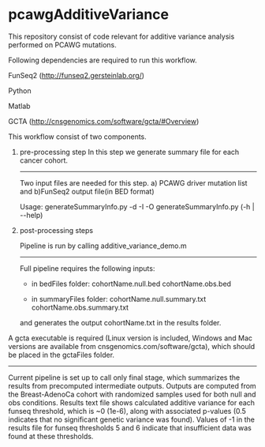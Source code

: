 # pcawgAdditiveVariance

This repository consist of code relevant for additive variance analysis performed on PCAWG mutations.

Following dependencies are required to run this workflow.

FunSeq2 (http://funseq2.gersteinlab.org/)

Python

Matlab

GCTA (http://cnsgenomics.com/software/gcta/#Overview)

This workflow consist of two components.

1) pre-processing step 
    In this step we generate summary file for each cancer cohort.
   
    *******************
    
    Two input files are needed for this step. 
    a) PCAWG driver mutation list and b)FunSeq2 output file(in BED format) 
    
    Usage:
    generateSummaryInfo.py -d <driverFile> -I <funSeqOutFile> -O <outSummaryFile>
    generateSummaryInfo.py (-h | --help)


2) post-processing steps

   Pipeline is run by calling additive_variance_demo.m

   *******************

   Full pipeline requires the following inputs:

    - in bedFiles folder:
      cohortName.null.bed
      cohortName.obs.bed

   - in summaryFiles folder:
     cohortName.null.summary.txt
     cohortName.obs.summary.txt

   and generates the output cohortName.txt in the results folder.

  A gcta executable is required (Linux version is included, Windows and Mac versions are available from cnsgenomics.com/software/gcta), which should be placed in the gctaFiles folder.

*******************

Current pipeline is set up to call only final stage, which summarizes the results from precomputed intermediate outputs.
Outputs are computed from the Breast-AdenoCa cohort with randomized samples used for both null and obs conditions.
Results text file shows calculated additive variance for each funseq threshold, which is ~0 (1e-6), along with associated p-values (0.5 indicates that no significant genetic variance was found).
Values of -1 in the results file for funseq thresholds 5 and 6 indicate that insufficient data was found at these thresholds.

